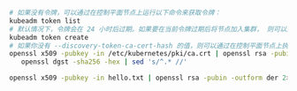 
```sh
# 如果没有令牌，可以通过在控制平面节点上运行以下命令来获取令牌：
kubeadm token list
# 默认情况下，令牌会在 24 小时后过期。如果要在当前令牌过期后将节点加入集群， 则可以通过在控制平面节点上运行以下命令来创建新令牌：
kubeadm token create
# 如果你没有 --discovery-token-ca-cert-hash 的值，则可以通过在控制平面节点上执行以下命令链来获取它：
openssl x509 -pubkey -in /etc/kubernetes/pki/ca.crt | openssl rsa -pubin -outform der 2>/dev/null | \
   openssl dgst -sha256 -hex | sed 's/^.* //'

openssl x509 -pubkey -in hello.txt | openssl rsa -pubin -outform der 2>h.cc | openssl dgst -sha256 -hex | sed 's/^.* //'
   
```
<!-- kubeadm token list

kubeadm token create

openssl x509 -pubkey -in /etc/kubernetes/pki/ca.crt | openssl rsa -pubin -outform der 2>/dev/null | \
   openssl dgst -sha256 -hex | sed 's/^.* //'

openssl x509 -pubkey -in hello.txt | openssl rsa -pubin -outform der 2>/dev/null | \
   openssl dgst -sha256 -hex | sed 's/^.* //' -->